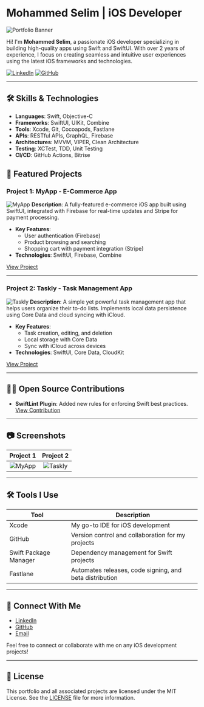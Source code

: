 # Mohammed Selim | iOS Developer

![Portfolio Banner](./images/banner.png) <!-- Replace with your banner image path -->

Hi! I'm **Mohammed Selim**, a passionate iOS developer specializing in building high-quality apps using Swift and SwiftUI. With over 2 years of experience, I focus on creating seamless and intuitive user experiences using the latest iOS frameworks and technologies.

[![LinkedIn](https://img.shields.io/badge/LinkedIn-Connect-blue?style=for-the-badge&logo=linkedin)](https://www.linkedin.com/in/mohammed-selim-67bbb9243/)
[![GitHub](https://img.shields.io/badge/GitHub-Follow-black?style=for-the-badge&logo=github)](https://github.com/mo-selim-dev)

---

## 🛠 Skills & Technologies

- **Languages**: Swift, Objective-C
- **Frameworks**: SwiftUI, UIKit, Combine
- **Tools**: Xcode, Git, Cocoapods, Fastlane
- **APIs**: RESTful APIs, GraphQL, Firebase
- **Architectures**: MVVM, VIPER, Clean Architecture
- **Testing**: XCTest, TDD, Unit Testing
- **CI/CD**: GitHub Actions, Bitrise

## 📱 Featured Projects

### Project 1: MyApp - E-Commerce App

![MyApp](./images/myapp.png) <!-- Replace with your project image -->
**Description**: A fully-featured e-commerce iOS app built using SwiftUI, integrated with Firebase for real-time updates and Stripe for payment processing.
- **Key Features**:
  - User authentication (Firebase)
  - Product browsing and searching
  - Shopping cart with payment integration (Stripe)
- **Technologies**: SwiftUI, Firebase, Combine

[View Project](https://github.com/your-username/myapp) <!-- Replace with your project link -->

---

### Project 2: Taskly - Task Management App

![Taskly](./images/taskly.png) <!-- Replace with your project image -->
**Description**: A simple yet powerful task management app that helps users organize their to-do lists. Implements local data persistence using Core Data and cloud syncing with iCloud.
- **Key Features**:
  - Task creation, editing, and deletion
  - Local storage with Core Data
  - Sync with iCloud across devices
- **Technologies**: SwiftUI, Core Data, CloudKit

[View Project](https://github.com/your-username/taskly) <!-- Replace with your project link -->

---

## 👨‍💻 Open Source Contributions

- **SwiftLint Plugin**: Added new rules for enforcing Swift best practices.
  [View Contribution](https://github.com/realm/SwiftLint/pull/123) <!-- Example link, replace with real URL -->

---

## 📷 Screenshots

| Project 1 | Project 2 | 
|:---------:|:---------:|
| ![MyApp](./images/myapp-screenshot.png) | ![Taskly](./images/taskly-screenshot.png) |

---

## 🛠 Tools I Use

| **Tool**       | **Description**                                       |
|----------------|-------------------------------------------------------|
| Xcode          | My go-to IDE for iOS development                      |
| GitHub         | Version control and collaboration for my projects     |
| Swift Package Manager | Dependency management for Swift projects       |
| Fastlane       | Automates releases, code signing, and beta distribution |

---

## 🔗 Connect With Me

- [LinkedIn](https://www.linkedin.com/in/mohammed-selim-67bbb9243/)
- [GitHub](https://github.com/mo-selim-dev)
- [Email](mailto:your.email@example.com) <!-- Replace with your email -->

Feel free to connect or collaborate with me on any iOS development projects!

---

## 📄 License

This portfolio and all associated projects are licensed under the MIT License. See the [LICENSE](./LICENSE) file for more information.
